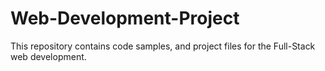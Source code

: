 # Web-Development-Project
This repository contains code samples, and project files for the Full-Stack web development.
